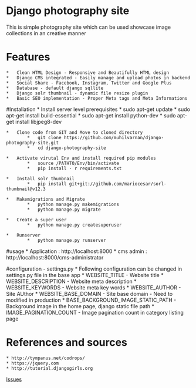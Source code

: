 # Django photography site
   This  is simple photography site which can be used showcase image collections in an creative manner

# Features
	*	Clean HTML Design - Responsive and Beautifully HTML design
	*	Django CMS integrated - Easily manage and upload photos in backend
	*	Social Share - Facebook, Instagram, Twitter and Google Plus
	*	Database - default django sqllite
	*	Django solr thumbnail - dynamic file resize plugin
	* 	Basic SEO implementation - Proper Meta tags and Meta Informations

#Installation
	* 	Install server level prerequisites
			*	sudo apt-get update
			*	sudo apt-get install build-essential
			* 	sudo apt-get install python-dev
			*	sudo apt-get install libjpeg8-dev
	
	* 	Clone code from GIT and Move to cloned directory
			* 	git clone https://github.com/muhilvarnan/django-photography-site.git
			*	cd django-photography-site 

	*	Activate virutal Env and install required pip modules
			* 	source /PATHTO/Env/bin/activate
			*	pip install - r requirements.txt

	*	Install solr thumbnail 
			*	pip install git+git://github.com/mariocesar/sorl-thumbnail@v12.3

	*	Makemigrations and Migrate
			*	python manage.py makemigrations
			*	python manage.py migrate

	* 	Create a super user
			*	python manage.py createsuperuser
	
	*	Runserver 
			* 	python manage.py runserver

#usage
	*	Application : http://localhost:8000
	* 	cms admin : http://localhost:8000/cms-administrator

#configuration - settings.py
	* Following configuration can be changed in settings.py file in the base app
		*	WEBSITE_TITLE - Website title 
		*	WEBSITE_DESCRIPTION - Website meta description
		*	WEBSITE_KEYWORDS - Website meta key words
		*	WEBSITE_AUTHOR - Site AUthor
		*	WEBSITE_BASE_DOMAIN - Site base domain - Need to modified in production
		* 	BASE_BACKGROUND_IMAGE_STATIC_PATH - Background image in the home page, django static file path
		*	IMAGE_PAGINATION_COUNT - Image pagination count in category listing page

# References and sources
	* http://tympanus.net/codrops/
	* https://jquery.com
	* http://tutorial.djangogirls.org

[Issues](https://github.com/muhilvarnan/django-photography-site/issues	)